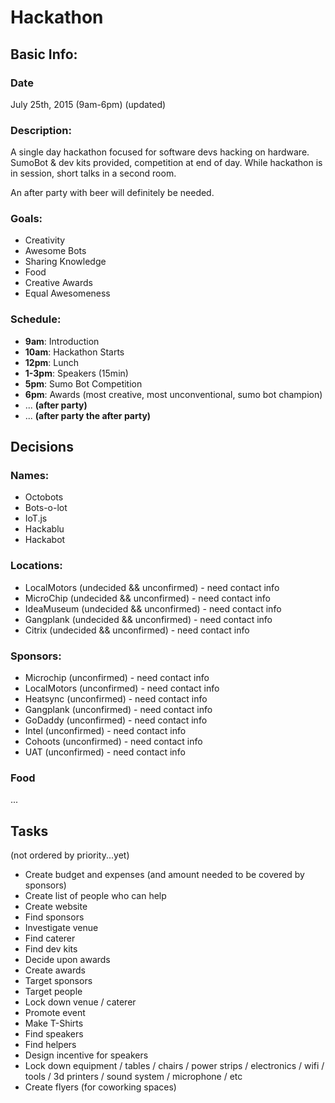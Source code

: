 Hackathon
=========

Basic Info:
-----------

### Date

July 25th, 2015 (9am-6pm) (updated)

### Description:

A single day hackathon focused for software devs hacking on hardware. SumoBot & dev kits provided, competition at end of day. While hackathon is in session, short talks in a second room.

An after party with beer will definitely be needed.

### Goals:

* Creativity
* Awesome Bots
* Sharing Knowledge
* Food
* Creative Awards
* Equal Awesomeness

### Schedule:

* **9am**: Introduction
* **10am**: Hackathon Starts
* **12pm**: Lunch
* **1-3pm**: Speakers (15min)
* **5pm**: Sumo Bot Competition
* **6pm**: Awards (most creative, most unconventional, sumo bot champion)
* ... **(after party)**
* ... **(after party the after party)**

Decisions
---------

### Names:

* Octobots
* Bots-o-lot
* IoT.js
* Hackablu
* Hackabot

### Locations:

* LocalMotors (undecided && unconfirmed) - need contact info
* MicroChip (undecided && unconfirmed) - need contact info
* IdeaMuseum (undecided && unconfirmed) - need contact info
* Gangplank (undecided && unconfirmed) - need contact info
* Citrix (undecided && unconfirmed) - need contact info

### Sponsors:

* Microchip (unconfirmed) - need contact info
* LocalMotors (unconfirmed) - need contact info
* Heatsync (unconfirmed) - need contact info
* Gangplank (unconfirmed) - need contact info
* GoDaddy (unconfirmed) - need contact info
* Intel (unconfirmed) - need contact info
* Cohoots (unconfirmed) - need contact info
* UAT (unconfirmed) - need contact info

### Food

...

Tasks
-----

(not ordered by priority...yet)

* Create budget and expenses (and amount needed to be covered by sponsors)
* Create list of people who can help
* Create website
* Find sponsors
* Investigate venue
* Find caterer
* Find dev kits
* Decide upon awards
* Create awards
* Target sponsors
* Target people
* Lock down venue / caterer
* Promote event
* Make T-Shirts
* Find speakers
* Find helpers
* Design incentive for speakers
* Lock down equipment / tables / chairs / power strips / electronics / wifi / tools / 3d printers / sound system / microphone / etc
* Create flyers (for coworking spaces)

